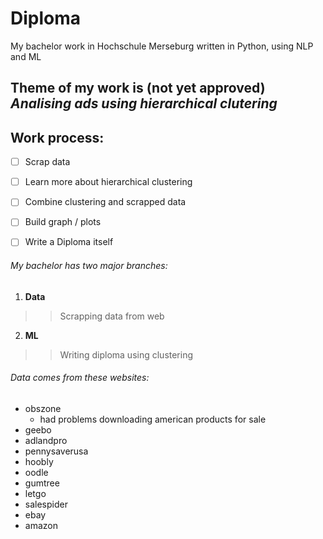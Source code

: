 # Diploma
My bachelor work in Hochschule Merseburg written in Python, using NLP and ML

## Theme of my work is (not yet approved) ***Analising ads using hierarchical clutering***

## Work process:
- [ ] Scrap data
- [ ] Learn more about hierarchical clustering
- [ ] Combine clustering and scrapped data
- [ ] Build graph / plots
- [ ] Write a Diploma itself


###### My bachelor has two major branches: 
1. **Data**
>> Scrapping data from web
2. **ML**
>> Writing diploma using clustering

###### Data comes from these websites:
- obszone
    - had problems downloading american products for sale
- geebo
- adlandpro
- pennysaverusa
- hoobly
- oodle
- gumtree
- letgo
- salespider
- ebay
- amazon

